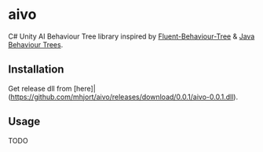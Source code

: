 # aivo
C# Unity AI Behaviour Tree library inspired by  [Fluent-Behaviour-Tree](https://github.com/codecapers/Fluent-Behaviour-Tree/blob/master/src/BehaviourTreeStatus.cs) & [Java Behaviour Trees](https://github.com/gaia-ucm/jbt).

## Installation

Get release dll from [here]|(https://github.com/mhjort/aivo/releases/download/0.0.1/aivo-0.0.1.dll).

## Usage

TODO
